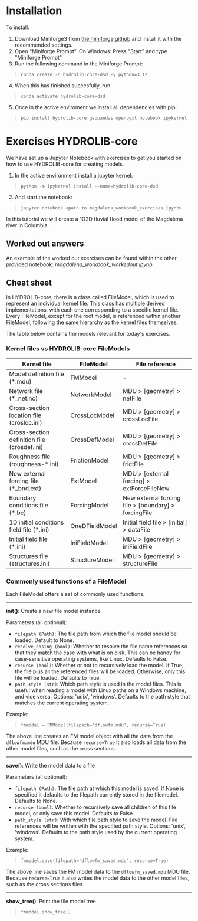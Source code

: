 # Installation

To install:
1. Download Miniforge3 from [the miniforge github](https://github.com/conda-forge/miniforge?tab=readme-ov-file#miniforge3)
   and install it with the recommended settings.
2. Open "Miniforge Prompt". On Windows: Press "Start" and type "Miniforge Prompt"
3. Run the following command in the Miniforge Prompt: 
> ``conda create -n hydrolib-core-dsd -y python=3.12``
4. When this has finished succesfully, run 
> ``conda activate hydrolib-core-dsd``
5. Once in the active enviroment we install all dependencies with pip: 
> ``pip install hydrolib-core geopandas openpyxl notebook ipykernel``

# Exercises HYDROLIB-core
We have set up a Jupyter Notebook with exercises to get you started on how to use HYDROLIB-core for creating models.

1. In the active environment install a jupyter kernel: 
> ``python -m ipykernel install --name=hydrolib-core-dsd``
2. And start the notebook: 
> ``jupyter notebook <path to magdalena_workbook_exercises.ipynb>``

In this tutorial we will create a 1D2D fluvial flood model of the Magdalena river in Columbia.

## Worked out answers
An example of the worked out exercises can be found within the other provided notebook: *magdalena_workbook_workedout.ipynb*.

## Cheat sheet

In HYDROLIB-core, there is a class called FileModel, which is used to represent an individual kernel file. This class has multiple derived implementations, with each one corresponding to a specific kernel file. Every FileModel, except for the root model, is referenced within another FileModel, following the same hierarchy as the kernel files themselves.

The table below contains the models relevant for today's exercises.

### Kernel files vs HYDROLIB-core FileModels
| **Kernel file**                                    	| **FileModel** 	| **File reference**                     	        |
|---------------------------------------------	|------------------	|--------------------------------------------------- |
| Model definition file (*.mdu)               	| FMModel          	| -                                                  |
| Network file (*_net.nc)                     	| NetworkModel     	| MDU > [geometry] > netFile                           |
| Cross-section location file (crosloc.ini)   	| CrossLocModel    	| MDU > [geometry] > crossLocFile                      |
| Cross-section definition file (crosdef.ini) 	| CrossDefModel    	| MDU > [geometry] > crossDefFile                      |
| Roughness file (roughness-*.ini)            	| FrictionModel    	| MDU > [geometry] > frictFile                         |
| New external forcing file (*_bnd.ext)       	| ExtModel         	| MDU > [external forcing] > extForceFileNew           |
| Boundary conditions file (*.bc)             	| ForcingModel     	| New external forcing file > [boundary] > forcingFile |
| 1D initial conditions field file (*.ini)    	| OneDFieldModel   	| Initial field file > [initial] > dataFile            |
| Initial field file (*.ini)                  	| IniFieldModel    	| MDU > [geometry] > iniFieldFile                      |
| Structures file (structures.ini)            	| StructureModel   	| MDU > [geometry] > structureFile                     |

### Commonly used functions of a **FileModel**
Each FileModel offers a set of commonly used functions. 

---
**__init__()**: Create a new file model instance

Parameters (all optional):
* `filepath (Path)`: The file path from which the file model should be loaded. Default to None.
* `resolve_casing (bool)`: Whether to resolve the file name references so that they match the case with what is on disk. This can be handy for case-sensitive operating systems, like Linux. Defaults to False.
* `recurse (bool)`: Whether or not to recursively load the model. If True, the file plus all the referenced files will be loaded. Otherwise, only this file will be loaded. Defaults to True.
* `path_style (str)`: Which path style is used in the model files. This is useful when reading a model with Linux paths on a Windows machine, and vice versa. Options: 'unix', 'windows'. Defaults to the path style that matches the current operating system.

Example:

> `fmmodel = FMModel(filepath='dflowfm.mdu', recurse=True)`

The above line creates an FM model object with all the data from the `dflowfm.mdu` MDU file. Because `recurse=True` it also loads all data from the other model files, such as the cross sections.

---
**save()**: Write the model data to a file

Parameters (all optional):
* `filepath (Path)`: The file path at which this model is saved. If None is specified it defaults to the filepath currently stored in the filemodel. Defaults to None.
* `recurse (bool)`: Whether to recursively save all children of this file model, or only save this model. Defaults to False.
* `path_style (str)`: With which file path style to save the model. File references will be written with the specified path style. Options: 'unix', 'windows'. Defaults to the path style used by the current operating system.

Example:

> `fmmodel.save(filepath='dflowfm_saved.mdu', recurse=True)`

The above line saves the FM model data to the `dflowfm_saved.mdu` MDU file. Because `recurse=True` it also writes the model data to the other model files, such as the cross sections files.

---
**show_tree()**: Print the file model tree

> `fmmodel.show_tree()`